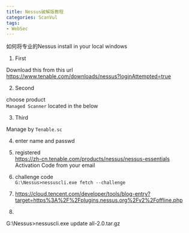 ```yaml
---
title: Nessus破解版教程
categories: ScanVul
tags:
- WebSec
---
```


如何将专业的Nessus install in your local windows 

1. First

Download this from this url  
https://www.tenable.com/downloads/nessus?loginAttempted=true

2. Second

choose product  
`Managed Scanner` located in the below

3. Third

Manage by `Tenable.sc`

4. enter name and passwd

5. registered  
https://zh-cn.tenable.com/products/nessus/nessus-essentials  
Activation Code from your email
6. challenge code  
`G:\Nessus>nessuscli.exe fetch --challenge`
7. https://cloud.tencent.com/developer/tools/blog-entry?target=https%3A%2F%2Fplugins.nessus.org%2Fv2%2Foffline.php
8. 
G:\Nessus>nessuscli.exe update all-2.0.tar.gz